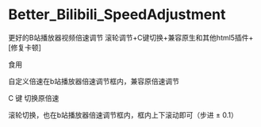 # Better_Bilibili_SpeedAdjustment
更好的B站播放器视频倍速调节
滚轮调节+C键切换+兼容原生和其他html5插件+[修复卡顿]


食用

自定义倍速在b站播放器倍速调节框内，兼容原倍速调节

C 键 切换原倍速

滚轮切换，也在b站播放器倍速调节框内，框内上下滚动即可（步进 ± 0.1）
